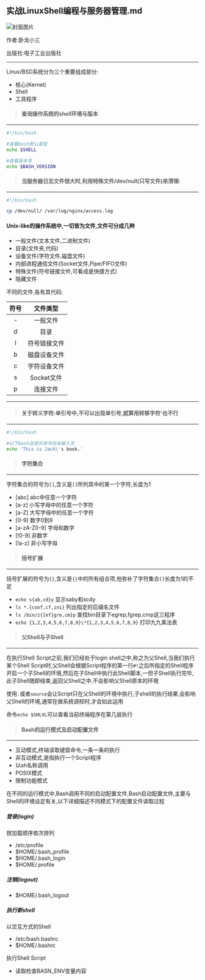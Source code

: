 ## 实战LinuxShell编程与服务器管理.md

![封面图片](https://img1.doubanio.com/lpic/s6144553.jpg)

作者:卧龙小三

出版社:电子工业出版社

----- 

Linux/BSD系统分为三个重要组成部分:

- 核心(Kernel)
- Shell
- 工具程序

> #### 查询操作系统的shell环境与版本
----- 

```bash
#!/bin/bash

#查看bash默认类型
echo $SHELL

#查看版本号
echo $BASH_VERSION
```

> #### 当服务器日志文件很大时,利用特殊文件/dev/null(只写文件)来清理:
----- 

```bash
#!/bin/bash

cp /dev/null/ /var/log/nginx/access.log
```


#### Unix-like的操作系统中,一切皆为文件,文件可分成几种

- 一般文件(文本文件,二进制文件)
- 目录(文件夹,代码)
- 设备文件(字符文件,磁盘文件)
- 内部进程通信文件(Socket文件,Pipe/FIFO文件)
- 特殊文件(符号链接文件,可看成是快捷方式)
- 隐藏文件

不同的文件,各有其代码:



| 符号  | 文件类型  |
|:-------------:|:-------------:|
|-|一般文件|
|d|目录|
|l|符号链接文件|
|b|磁盘设备文件|
|c|字符设备文件|
|s|Socket文件|
|p|连接文件|

-----

> #### 关于转义字符:单引号中,不可以出现单引号,就算用转移字符\'也不行
----- 

```bash
#!/bin/bash

#以下bash会提示命令尚未输入完
echo 'This is Jack\'s book.'
```

> #### 字符集合
----- 

字符集合的符号为`[]`,含义是`[]`所列其中的某一个字符,长度为1

- [abc] abc中任意一个字符
- [a-z] 小写字母中的任意一个字符
- [a-Z] 大写字母中的任意一个字符
- [0-9] 数字0到9
- [a-zA-Z0-9] 字母和数字
- [!0-9] 非数字
- [!a-z] 非小写字母

> #### 括号扩展
----- 

括号扩展的符号为`{}`,含义是`{}`中的所有组合项,他弥补了字符集合`[]`长度为1的不足

- `echo s{ab,cd}y` 显示saby和scdy
- `ls *.{conf,cf,ini}` 列出指定的后缀名文件
- `ls /bin/z{[ef]gre,cm}p` 查找bin目录下egrep,fgrep,cmp这三程序 
- `echo {1,2,3,4,5,6,7,8,9}\*{1,2,3,4,5,6,7,8,9}` 打印九九乘法表

> #### 父Shell与子Shell
----- 

在执行Shell Script之前,我们已经处于login shell之中,称之为父Shell,当我们执行某个Shell Script时,父Shell会根据Script程序的第一行`#!`之后所指定的Shell程序开启一个子Shell的环境,然后在子Shell中执行此Shell脚本,一但子Shell执行完毕,此子Shell随即结束,返回父Shell之中,不会影响父Shell原本的环境

使用`.`或者`source`会让Script只在父Shell的环境中执行,子shell的执行结果,会影响父Shell的环境,通常在做系统调校时,才会如此运用

命令`echo $SHLVL`可以查看当前终端程序在第几层执行


> #### Bash的运行模式及启动配置文件
----- 

- 互动模式,终端读取键盘命令,一条一条的执行
- 非互动模式,是指执行一个Script程序
- 以sh名称调用
- POSIX模式
- 限制功能模式

在不同的运行模式中,Bash调用不同的启动配置文件,Bash启动配置文件,主要与Shell的环境设定有关,以下详细描述不同模式下的配置文件读取过程

##### 登录(login)

按加载顺序依次排列

- /etc/profile
- $HOME/.bash_profile
- $HOME/.bash_login
- $HOME/.profile

##### 注销(logout)

- $HOME/.bash_logout


##### 执行新shell

以交互方式的Shell

- /etc/bash.bashrc
- $HOME/.bashrc

执行Shell Script

- 读取检查BASN_ENV变量内容

